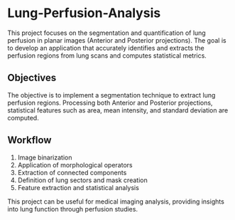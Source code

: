 # Lung-Perfusion-Analysis
This project focuses on the segmentation and quantification of lung perfusion in planar images (Anterior and Posterior projections). The goal is to develop an application that accurately identifies and extracts the perfusion regions from lung scans and computes statistical metrics.
## Objectives
The objective is to implement a segmentation technique to extract lung perfusion regions. Processing both Anterior and Posterior projections, statistical features such as area, mean intensity, and standard deviation are computed.
## Workflow
1. Image binarization
2. Application of morphological operators
3. Extraction of connected components
4. Definition of lung sectors and mask creation
5. Feature extraction and statistical analysis

This project can be useful for medical imaging analysis, providing insights into lung function through perfusion studies.
